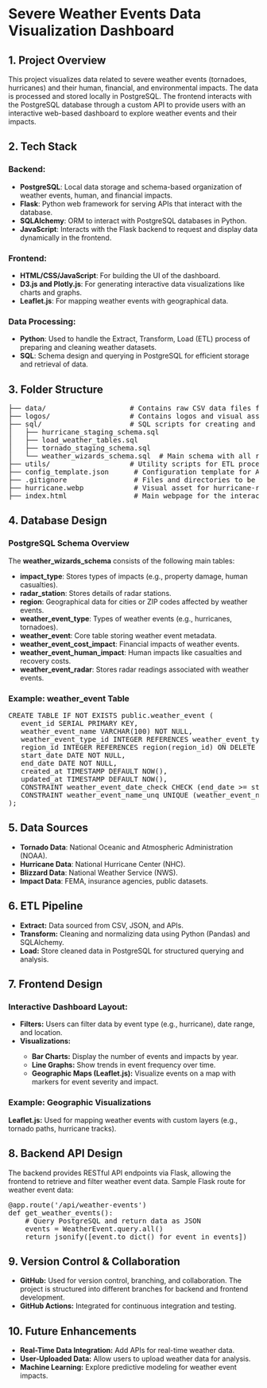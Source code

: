 <h1>Severe Weather Events Data Visualization Dashboard</h1>

<h2>1. Project Overview</h2>
<p>This project visualizes data related to severe weather events (tornadoes, hurricanes) and their human, financial, and environmental impacts. The data is processed and stored locally in PostgreSQL. The frontend interacts with the PostgreSQL database through a custom API to provide users with an interactive web-based dashboard to explore weather events and their impacts.</p>

<h2>2. Tech Stack</h2>
<h3>Backend:</h3>
<ul>
  <li><strong>PostgreSQL</strong>: Local data storage and schema-based organization of weather events, human, and financial impacts.</li>
  <li><strong>Flask</strong>: Python web framework for serving APIs that interact with the database.</li>
  <li><strong>SQLAlchemy</strong>: ORM to interact with PostgreSQL databases in Python.</li>
  <li><strong>JavaScript</strong>: Interacts with the Flask backend to request and display data dynamically in the frontend.</li>
</ul>

<h3>Frontend:</h3>
<ul>
  <li><strong>HTML/CSS/JavaScript</strong>: For building the UI of the dashboard.</li>
  <li><strong>D3.js and Plotly.js</strong>: For generating interactive data visualizations like charts and graphs.</li>
  <li><strong>Leaflet.js</strong>: For mapping weather events with geographical data.</li>
</ul>

<h3>Data Processing:</h3>
<ul>
  <li><strong>Python</strong>: Used to handle the Extract, Transform, Load (ETL) process of preparing and cleaning weather datasets.</li>
  <li><strong>SQL</strong>: Schema design and querying in PostgreSQL for efficient storage and retrieval of data.</li>
</ul>

<h2>3. Folder Structure</h2>
<pre>
├── data/                    # Contains raw CSV data files for hurricanes, tornadoes, etc.
├── logos/                   # Contains logos and visual assets for the dashboard.
├── sql/                     # SQL scripts for creating and loading database schema and tables.
│   ├── hurricane_staging_schema.sql
│   ├── load_weather_tables.sql
│   ├── tornado_staging_schema.sql
│   └── weather_wizards_schema.sql  # Main schema with all required tables.
├── utils/                   # Utility scripts for ETL processes, data fetching, and data cleaning.
├── config_template.json      # Configuration template for API keys and DB connections.
├── .gitignore                # Files and directories to be ignored by Git.
├── hurricane.webp            # Visual asset for hurricane-related data.
├── index.html                # Main webpage for the interactive dashboard.
</pre>

<h2>4. Database Design</h2>
<h3>PostgreSQL Schema Overview</h3>
<p>The <strong>weather_wizards_schema</strong> consists of the following main tables:</p>
<ul>
  <li><strong>impact_type</strong>: Stores types of impacts (e.g., property damage, human casualties).</li>
  <li><strong>radar_station</strong>: Stores details of radar stations.</li>
  <li><strong>region</strong>: Geographical data for cities or ZIP codes affected by weather events.</li>
  <li><strong>weather_event_type</strong>: Types of weather events (e.g., hurricanes, tornadoes).</li>
  <li><strong>weather_event</strong>: Core table storing weather event metadata.</li>
  <li><strong>weather_event_cost_impact</strong>: Financial impacts of weather events.</li>
  <li><strong>weather_event_human_impact</strong>: Human impacts like casualties and recovery costs.</li>
  <li><strong>weather_event_radar</strong>: Stores radar readings associated with weather events.</li>
</ul>

<h3>Example: weather_event Table</h3>
<pre>
CREATE TABLE IF NOT EXISTS public.weather_event (
   event_id SERIAL PRIMARY KEY,
   weather_event_name VARCHAR(100) NOT NULL,
   weather_event_type_id INTEGER REFERENCES weather_event_type(weather_event_type_id) ON DELETE CASCADE,
   region_id INTEGER REFERENCES region(region_id) ON DELETE SET NULL,
   start_date DATE NOT NULL,
   end_date DATE NOT NULL,
   created_at TIMESTAMP DEFAULT NOW(),
   updated_at TIMESTAMP DEFAULT NOW(),
   CONSTRAINT weather_event_date_check CHECK (end_date >= start_date),
   CONSTRAINT weather_event_name_unq UNIQUE (weather_event_name, weather_event_type_id)
);
</pre>

<h2>5. Data Sources</h2>
<ul>
  <li><strong>Tornado Data</strong>: National Oceanic and Atmospheric Administration (NOAA).</li>
  <li><strong>Hurricane Data</strong>: National Hurricane Center (NHC).</li>
  <li><strong>Blizzard Data</strong>: National Weather Service (NWS).</li>
  <li><strong>Impact Data</strong>: FEMA, insurance agencies, public datasets.</li>
</ul>

<h2>6. ETL Pipeline</h2>
<ul>
  <li><strong>Extract:</strong> Data sourced from CSV, JSON, and APIs.</li>
  <li><strong>Transform:</strong> Cleaning and normalizing data using Python (Pandas) and SQLAlchemy.</li>
  <li><strong>Load:</strong> Store cleaned data in PostgreSQL for structured querying and analysis.</li>
</ul>

<h2>7. Frontend Design</h2>
<h3>Interactive Dashboard Layout:</h3>
<ul>
  <li><strong>Filters:</strong> Users can filter data by event type (e.g., hurricane), date range, and location.</li>
  <li><strong>Visualizations:</strong></li>
  <ul>
    <li><strong>Bar Charts:</strong> Display the number of events and impacts by year.</li>
    <li><strong>Line Graphs:</strong> Show trends in event frequency over time.</li>
    <li><strong>Geographic Maps (Leaflet.js):</strong> Visualize events on a map with markers for event severity and impact.</li>
  </ul>
</ul>

<h3>Example: Geographic Visualizations</h3>
<p><strong>Leaflet.js:</strong> Used for mapping weather events with custom layers (e.g., tornado paths, hurricane tracks).</p>

<h2>8. Backend API Design</h2>
<p>The backend provides RESTful API endpoints via Flask, allowing the frontend to retrieve and filter weather event data. Sample Flask route for weather event data:</p>
<pre>
@app.route('/api/weather-events')
def get_weather_events():
    # Query PostgreSQL and return data as JSON
    events = WeatherEvent.query.all()
    return jsonify([event.to_dict() for event in events])
</pre>

<h2>9. Version Control & Collaboration</h2>
<ul>
  <li><strong>GitHub:</strong> Used for version control, branching, and collaboration. The project is structured into different branches for backend and frontend development.</li>
  <li><strong>GitHub Actions:</strong> Integrated for continuous integration and testing.</li>
</ul>

<h2>10. Future Enhancements</h2>
<ul>
  <li><strong>Real-Time Data Integration:</strong> Add APIs for real-time weather data.</li>
  <li><strong>User-Uploaded Data:</strong> Allow users to upload weather data for analysis.</li>
  <li><strong>Machine Learning:</strong> Explore predictive modeling for weather event impacts.</li>
</ul>

